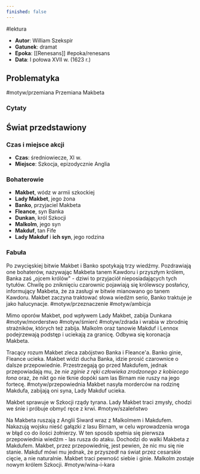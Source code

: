 ```yaml
---
finished: false
---
```

#lektura
- **Autor**: William Szekspir
- **Gatunek**: dramat
- **Epoka**: [[Renesans]] #epoka/renesans
- **Data**: I połowa XVII w. (1623 r.)

## Problematyka
#motyw/przemiana Przemiana Makbeta
### Cytaty

## Świat przedstawiony
### Czas i miejsce akcji
- **Czas**: średniowiecze, XI w.
- **Miejsce**: Szkocja, epizodycznie Anglia
### Bohaterowie
- **Makbet**, wódz w armii szkockiej
- **Lady Makbet**, jego żona
- **Banko**, przyjaciel Makbeta
- **Fleance**, syn Banka
- **Dunkan**, król Szkocji
- **Malkolm**, jego syn
- **Makduf**, tan Fife
- **Lady Makduf** i **ich syn**, jego rodzina
### Fabuła
Po zwycięskiej bitwie Makbet i Banko spotykają trzy wiedźmy. Pozdrawiają one bohaterów, nazywając Makbeta tanem Kawdoru i przyszłym królem, Banka zaś „ojcem królów" - dziwi to przyjaciół nieposiadających tych tytułów. Chwilę po zniknięciu czarownic pojawiają się królewscy posłańcy, informujący Makbeta, że za zasługi w bitwie mianowano go tanem Kawdoru. Makbet zaczyna traktować słowa wiedźm serio, Banko traktuje je jako halucynacje. #motyw/przeznaczenie #motyw/ambicja 

Mimo oporów Makbet, pod wpływem Lady Makbet, zabija Dunkana #motyw/morderstwo #motyw/śmierć #motyw/zdrada i wrabia w zbrodnię strażników, których też zabija. Malkolm oraz tanowie Makduf i Lennox podejrzewają podstęp i uciekają za granicę. Odbywa się koronacja Makbeta.

Tracący rozum Makbet zleca zabójstwo Banka i Fleance'a. Banko ginie, Fleance ucieka. Makbet widzi ducha Banka, idzie prosić czarownice o dalsze przepowiednie. Przestrzegają go przed Makdufem, jednak przepowiadają mu, że *nie zginie z ręki człowieka zrodzonego z kobiecego łona* oraz, że nikt go nie tknie dopóki sam las Birnam nie ruszy na jego fortecę. #motyw/przepowiednia
Makbet nasyła morderców na rodzinę Makdufa, zabijają oni syna, Lady Makduf ucieka.

Makbet sprawuje w Szkocji rządy tyrana. Lady Makbet traci zmysły, chodzi we śnie i próbuje obmyć ręce z krwi. #motyw/szaleństwo 

Na Makbeta ruszają z Anglii Siward wraz z Malkolmem i Makdufem. Nakazują wojsku nieść gałązki z lasu Birnam, w celu wprowadzenia wroga w błąd co do ilości żołnierzy. W ten sposób spełnia się pierwsza przepowiednia wiedźm - las rusza do ataku. Dochodzi do walki Makbeta z Makdufem. Makbet, przez przepowiednię, jest pewien, że nic mu się nie stanie. Makduf mówi mu jednak, że przyszedł na świat przez cesarskie cięcie, a nie naturalnie. Makbet traci pewność siebie i ginie. Malkolm zostaje nowym królem Szkocji. #motyw/wina-i-kara 
